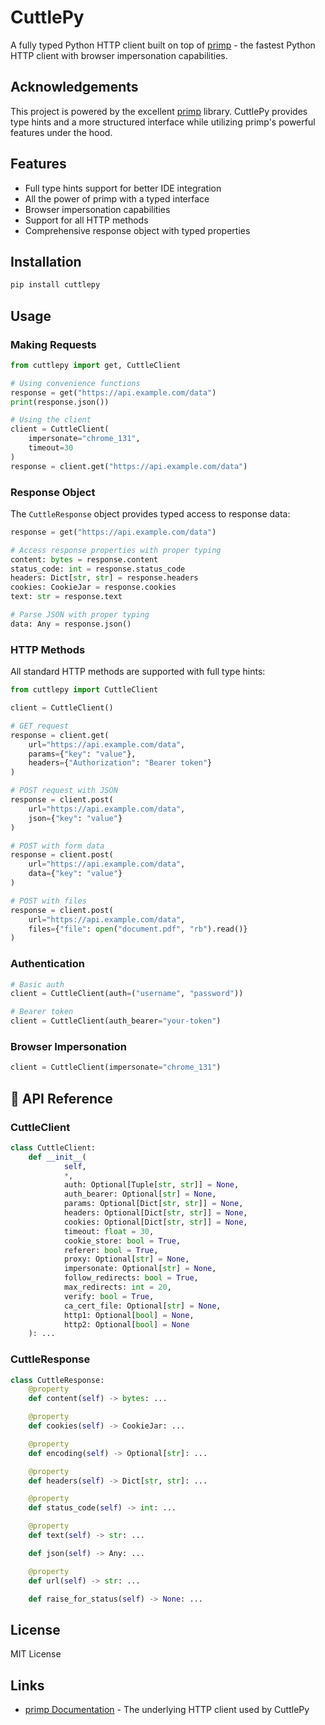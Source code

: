 # CuttlePy

A fully typed Python HTTP client built on top of [primp](https://github.com/deedy5/primp) - the fastest Python HTTP
client with browser impersonation capabilities.

## Acknowledgements

This project is powered by the excellent [primp](https://github.com/deedy5/primp) library. CuttlePy provides type hints
and a more structured interface while utilizing primp's powerful features under the hood.

## Features

- Full type hints support for better IDE integration
- All the power of primp with a typed interface
- Browser impersonation capabilities
- Support for all HTTP methods
- Comprehensive response object with typed properties

## Installation

```bash
pip install cuttlepy
```

## Usage

### Making Requests

```python
from cuttlepy import get, CuttleClient

# Using convenience functions
response = get("https://api.example.com/data")
print(response.json())

# Using the client
client = CuttleClient(
    impersonate="chrome_131",
    timeout=30
)
response = client.get("https://api.example.com/data")
```

### Response Object

The `CuttleResponse` object provides typed access to response data:

```python
response = get("https://api.example.com/data")

# Access response properties with proper typing
content: bytes = response.content
status_code: int = response.status_code
headers: Dict[str, str] = response.headers
cookies: CookieJar = response.cookies
text: str = response.text

# Parse JSON with proper typing
data: Any = response.json()
```

### HTTP Methods

All standard HTTP methods are supported with full type hints:

```python
from cuttlepy import CuttleClient

client = CuttleClient()

# GET request
response = client.get(
    url="https://api.example.com/data",
    params={"key": "value"},
    headers={"Authorization": "Bearer token"}
)

# POST request with JSON
response = client.post(
    url="https://api.example.com/data",
    json={"key": "value"}
)

# POST with form data
response = client.post(
    url="https://api.example.com/data",
    data={"key": "value"}
)

# POST with files
response = client.post(
    url="https://api.example.com/data",
    files={"file": open("document.pdf", "rb").read()}
)
```

### Authentication

```python
# Basic auth
client = CuttleClient(auth=("username", "password"))

# Bearer token
client = CuttleClient(auth_bearer="your-token")
```

### Browser Impersonation

```python
client = CuttleClient(impersonate="chrome_131")
```

## 📖 API Reference

### CuttleClient

```python
class CuttleClient:
    def __init__(
            self,
            *,
            auth: Optional[Tuple[str, str]] = None,
            auth_bearer: Optional[str] = None,
            params: Optional[Dict[str, str]] = None,
            headers: Optional[Dict[str, str]] = None,
            cookies: Optional[Dict[str, str]] = None,
            timeout: float = 30,
            cookie_store: bool = True,
            referer: bool = True,
            proxy: Optional[str] = None,
            impersonate: Optional[str] = None,
            follow_redirects: bool = True,
            max_redirects: int = 20,
            verify: bool = True,
            ca_cert_file: Optional[str] = None,
            http1: Optional[bool] = None,
            http2: Optional[bool] = None
    ): ...
```

### CuttleResponse

```python
class CuttleResponse:
    @property
    def content(self) -> bytes: ...

    @property
    def cookies(self) -> CookieJar: ...

    @property
    def encoding(self) -> Optional[str]: ...

    @property
    def headers(self) -> Dict[str, str]: ...

    @property
    def status_code(self) -> int: ...

    @property
    def text(self) -> str: ...

    def json(self) -> Any: ...

    @property
    def url(self) -> str: ...

    def raise_for_status(self) -> None: ...
```

## License

MIT License

## Links

- [primp Documentation](https://github.com/deedy5/primp) - The underlying HTTP client used by CuttlePy
